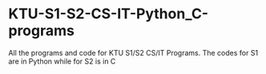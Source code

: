 # KTU-S1-S2-CS-IT-Python_C-programs
All the programs and code for KTU S1/S2 CS/IT Programs. The codes for S1 are in Python while for S2 is in C
